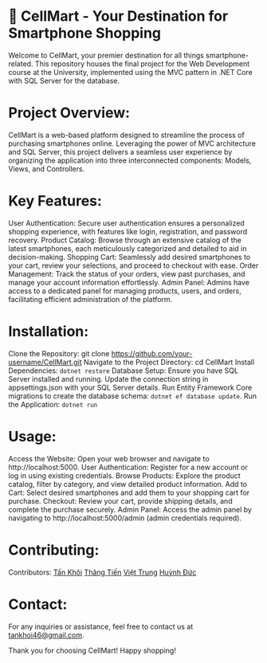 # 📱 CellMart - Your Destination for Smartphone Shopping

Welcome to CellMart, your premier destination for all things smartphone-related. This repository houses the final project for the Web Development course at the University, implemented using the MVC pattern in .NET Core with SQL Server for the database.


# Project Overview:

CellMart is a web-based platform designed to streamline the process of purchasing smartphones online. Leveraging the power of MVC architecture and SQL Server, this project delivers a seamless user experience by organizing the application into three interconnected components: Models, Views, and Controllers.

# Key Features:

User Authentication: Secure user authentication ensures a personalized shopping experience, with features like login, registration, and password recovery.
Product Catalog: Browse through an extensive catalog of the latest smartphones, each meticulously categorized and detailed to aid in decision-making.
Shopping Cart: Seamlessly add desired smartphones to your cart, review your selections, and proceed to checkout with ease.
Order Management: Track the status of your orders, view past purchases, and manage your account information effortlessly.
Admin Panel: Admins have access to a dedicated panel for managing products, users, and orders, facilitating efficient administration of the platform.

# Installation:

Clone the Repository: git clone https://github.com/your-username/CellMart.git
Navigate to the Project Directory: cd CellMart
Install Dependencies: ```dotnet restore```
Database Setup:
  Ensure you have SQL Server installed and running.
  Update the connection string in appsettings.json with your SQL Server details.
  Run Entity Framework Core migrations to create the database schema: ```dotnet ef database update```.
Run the Application: ```dotnet run```

# Usage:

Access the Website: Open your web browser and navigate to http://localhost:5000.
User Authentication: Register for a new account or log in using existing credentials.
Browse Products: Explore the product catalog, filter by category, and view detailed product information.
Add to Cart: Select desired smartphones and add them to your shopping cart for purchase.
Checkout: Review your cart, provide shipping details, and complete the purchase securely.
Admin Panel: Access the admin panel by navigating to http://localhost:5000/admin (admin credentials required).

# Contributing:

Contributors: [Tấn Khôi](https://github.com/tanhkoi) [Thăng Tiến](https://github.com/NTTien203) [Việt Trung](https://github.com/viettrung2512) [Huỳnh Đức](https://github.com/huynhduc2412)

# Contact:

For any inquiries or assistance, feel free to contact us at tankhoi46@gmail.com.

Thank you for choosing CellMart! Happy shopping!
